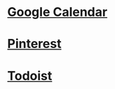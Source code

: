 
# [Google Calendar](GoogleCalendar/index.md)

# [Pinterest](Pinterest/index.md)

# [Todoist](Todoist/index.md)
